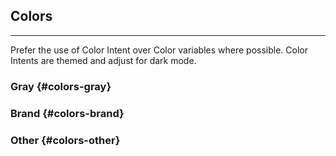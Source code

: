 ## Colors

---

Prefer the use of Color Intent over Color variables where possible. Color Intents are themed and
adjust for dark mode.

### Gray {#colors-gray}

<span style="display:contents;">
  <go-color id="--gray-1"></go-color>
</span>

<span style="display:contents;">
  <go-color id="--gray-2"></go-color>
</span>

<span style="display:contents;">
  <go-color id="--gray-3"></go-color>
</span>

<span style="display:contents;">
  <go-color id="--gray-4"></go-color>
</span>

<span style="display:contents;">
  <go-color id="--gray-5"></go-color>
</span>

<span style="display:contents;">
  <go-color id="--gray-6"></go-color>
</span>

<span style="display:contents;">
  <go-color id="--gray-7"></go-color>
</span>

<span style="display:contents;">
  <go-color id="--gray-8"></go-color>
</span>

<span style="display:contents;">
  <go-color id="--gray-9"></go-color>
</span>

<span style="display:contents;">
  <go-color id="--gray-10"></go-color>
</span>

### Brand {#colors-brand}

<span style="display:contents;">
  <go-color id="--turq-light"></go-color>
</span>

<span style="display:contents;">
  <go-color id="--turq-med"></go-color>
</span>

<span style="display:contents;">
  <go-color id="--turq-dark"></go-color>
</span>

### Other {#colors-other}

<span style="display:contents;">
  <go-color id="--blue"></go-color>
</span>

<span style="display:contents;">
  <go-color id="--blue-light"></go-color>
</span>

<span style="display:contents;">
  <go-color id="--black"></go-color>
</span>

<span style="display:contents;">
  <go-color id="--green"></go-color>
</span>

<span style="display:contents;">
  <go-color id="--green-light"></go-color>
</span>

<span style="display:contents;">
  <go-color id="--pink"></go-color>
</span>

<span style="display:contents;">
  <go-color id="--pink-light"></go-color>
</span>

<span style="display:contents;">
  <go-color id="--purple"></go-color>
</span>

<span style="display:contents;">
  <go-color id="--purple-light"></go-color>
</span>

<span style="display:contents;">
  <go-color id="--slate"></go-color>
</span>

<span style="display:contents;">
  <go-color id="--white"></go-color>
</span>

<span style="display:contents;">
  <go-color id="--yellow"></go-color>
</span>

<span style="display:contents;">
  <go-color id="--yellow-light"></go-color>
</span>
